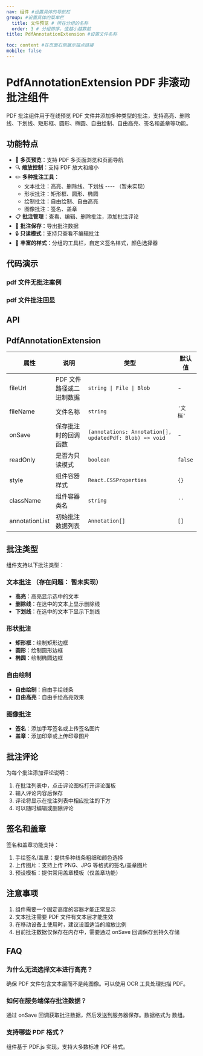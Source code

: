```yaml
---
nav: 组件 #设置具体的导航栏
group: #设置具体的菜单栏
  title: 文件预览 # 所在分组的名称
  order: 3 # 分组排序，值越小越靠前
title: PdfAnnotationExtension #设置文件名称

toc: content #在页面右侧展示锚点链接
mobile: false
---
```


# PdfAnnotationExtension PDF 非滚动批注组件

PDF 批注组件用于在线预览 PDF 文件并添加多种类型的批注，支持高亮、删除线、下划线、矩形框、圆形、椭圆、自由绘制、自由高亮、签名和盖章等功能。

## 功能特点

- 📄 **多页预览**：支持 PDF 多页面浏览和页面导航
- 🔍 **缩放控制**：支持 PDF 放大和缩小
- ✏️ **多种批注工具**：
  - 文本批注：高亮、删除线、下划线 ---- （暂未实现）
  - 形状批注：矩形框、圆形、椭圆
  - 绘制批注：自由绘制、自由高亮
  - 图像批注：签名、盖章
- 📋 **批注管理**：查看、编辑、删除批注，添加批注评论
- 💾 **批注保存**：导出批注数据
- 🔒 **只读模式**：支持只查看不编辑批注
- 🎨 **丰富的样式**：分组的工具栏，自定义签名样式，颜色选择器

## 代码演示

### pdf 文件无批注案例

<code src="./demo/basePdfViewer.tsx"></code>

### pdf 文件批注回显

<code src="./demo/myPdfViewer.tsx"></code>

## API

## PdfAnnotationExtension

| 属性           | 说明                     | 类型                                                    | 默认值   |
| -------------- | ------------------------ | ------------------------------------------------------- | -------- |
| fileUrl        | PDF 文件路径或二进制数据 | `string \| File \| Blob`                                | -        |
| fileName       | 文件名称                 | `string`                                                | `'文档'` |
| onSave         | 保存批注时的回调函数     | `(annotations: Annotation[], updatedPdf: Blob) => void` | -        |
| readOnly       | 是否为只读模式           | `boolean`                                               | `false`  |
| style          | 组件容器样式             | `React.CSSProperties`                                   | `{}`     |
| className      | 组件容器类名             | `string`                                                | `''`     |
| annotationList | 初始批注数据列表         | `Annotation[]`                                          | `[]`     |

## 批注类型

组件支持以下批注类型：

### 文本批注 （存在问题： 暂未实现）

- **高亮**：高亮显示选中的文本
- **删除线**：在选中的文本上显示删除线
- **下划线**：在选中的文本下显示下划线

### 形状批注

- **矩形框**：绘制矩形边框
- **圆形**：绘制圆形边框
- **椭圆**：绘制椭圆边框

### 自由绘制

- **自由绘制**：自由手绘线条
- **自由高亮**：自由手绘高亮效果

### 图像批注

- **签名**：添加手写签名或上传签名图片
- **盖章**：添加印章或上传印章图片

## 批注评论

为每个批注添加评论说明：

1. 在批注列表中，点击评论图标打开评论面板
2. 输入评论内容后保存
3. 评论将显示在批注列表中相应批注的下方
4. 可以随时编辑或删除评论

## 签名和盖章

签名和盖章功能支持：

1. 手绘签名/盖章：提供多种线条粗细和颜色选择
2. 上传图片：支持上传 PNG、JPG 等格式的签名/盖章图片
3. 预设模板：提供常用盖章模板（仅盖章功能）

## 注意事项

1. 组件需要一个固定高度的容器才能正常显示
2. 文本批注需要 PDF 文件有文本层才能生效
3. 在移动设备上使用时，建议设置适当的缩放比例
4. 目前批注数据仅保存在内存中，需要通过 onSave 回调保存到持久存储

## FAQ

### 为什么无法选择文本进行高亮？

确保 PDF 文件包含文本层而不是纯图像。可以使用 OCR 工具处理扫描 PDF。

### 如何在服务端保存批注数据？

通过 onSave 回调获取批注数据，然后发送到服务器保存。数据格式为 数组。

### 支持哪些 PDF 格式？

组件基于 PDF.js 实现，支持大多数标准 PDF 格式。
